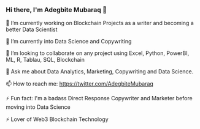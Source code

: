 ### Hi there, I'm Adegbite Mubaraq 👋

🔭 I’m currently working on Blockchain Projects as a writer and becoming a better Data Scientist

🌱 I’m currently into Data Science and Copywriting

👯 I’m looking to collaborate on any project using Excel, Python, PowerBI, ML, R, Tablau, SQL, Blockchain

💬 Ask me about Data Analytics, Marketing, Copywriting and Data Science.

📫 How to reach me: https://twitter.com/AdegbiteMubaraq

⚡ Fun fact: I'm a badass Direct Response Copywriter and Marketer before moving into Data Science

⚡ Lover of Web3 Blockchain Technology
